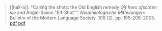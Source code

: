 > [[hall-a]]. "Calling the shots: the Old English remedy *Gif hors ofscoten sie* and Anglo-Saxon "Elf-Shot"". *Neuphilologische Mitteilungen*: Bulletin of the Modern Language Society, 106 (2). pp. 195-209. 2005. [pdf](http://eprints.whiterose.ac.uk/5596/) [pdf](a-hall2005a.pdf)